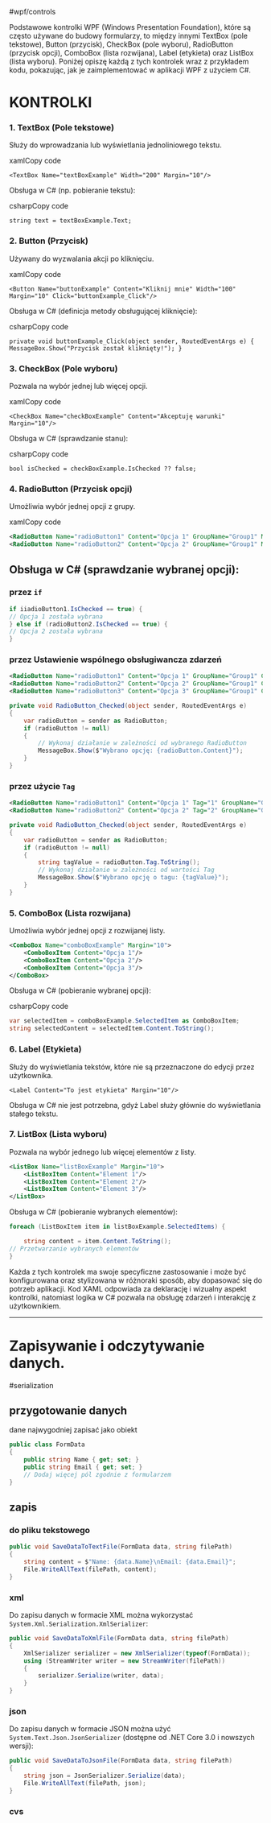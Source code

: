 #wpf/controls 



Podstawowe kontrolki WPF (Windows Presentation Foundation), które są często używane do budowy formularzy, to między innymi TextBox (pole tekstowe), Button (przycisk), CheckBox (pole wyboru), RadioButton (przycisk opcji), ComboBox (lista rozwijana), Label (etykieta) oraz ListBox (lista wyboru). Poniżej opiszę każdą z tych kontrolek wraz z przykładem kodu, pokazując, jak je zaimplementować w aplikacji WPF z użyciem C#.

# KONTROLKI


### 1. TextBox (Pole tekstowe)

Służy do wprowadzania lub wyświetlania jednoliniowego tekstu.

xamlCopy code

`<TextBox Name="textBoxExample" Width="200" Margin="10"/>`

Obsługa w C# (np. pobieranie tekstu):

csharpCopy code

`string text = textBoxExample.Text;`

### 2. Button (Przycisk)

Używany do wyzwalania akcji po kliknięciu.

xamlCopy code

`<Button Name="buttonExample" Content="Kliknij mnie" Width="100" Margin="10" Click="buttonExample_Click"/>`

Obsługa w C# (definicja metody obsługującej kliknięcie):

csharpCopy code

`private void buttonExample_Click(object sender, RoutedEventArgs e) {     MessageBox.Show("Przycisk został kliknięty!"); }`

### 3. CheckBox (Pole wyboru)

Pozwala na wybór jednej lub więcej opcji.

xamlCopy code

`<CheckBox Name="checkBoxExample" Content="Akceptuję warunki" Margin="10"/>`

Obsługa w C# (sprawdzanie stanu):

csharpCopy code

`bool isChecked = checkBoxExample.IsChecked ?? false;`

### 4. RadioButton (Przycisk opcji)

Umożliwia wybór jednej opcji z grupy.

xamlCopy code

```xml
<RadioButton Name="radioButton1" Content="Opcja 1" GroupName="Group1" Margin="10"/> 
<RadioButton Name="radioButton2" Content="Opcja 2" GroupName="Group1" Margin="10"/>
```

## Obsługa w C# (sprawdzanie wybranej opcji):

### przez `if`
```c#
if iiadioButton1.IsChecked == true) {     
// Opcja 1 została wybrana 
} else if (radioButton2.IsChecked == true) {     
// Opcja 2 została wybrana 
}
```

### przez Ustawienie wspólnego obsługiwancza zdarzeń

```xml
<RadioButton Name="radioButton1" Content="Opcja 1" GroupName="Group1" Checked="RadioButton_Checked" />
<RadioButton Name="radioButton2" Content="Opcja 2" GroupName="Group1" Checked="RadioButton_Checked" />
<RadioButton Name="radioButton3" Content="Opcja 3" GroupName="Group1" Checked="RadioButton_Checked" />

```

```c#
private void RadioButton_Checked(object sender, RoutedEventArgs e)
{
    var radioButton = sender as RadioButton;
    if (radioButton != null)
    {
        // Wykonaj działanie w zależności od wybranego RadioButton
        MessageBox.Show($"Wybrano opcję: {radioButton.Content}");
    }
}

```

### przez użycie `Tag`
```xml
<RadioButton Name="radioButton1" Content="Opcja 1" Tag="1" GroupName="Group1" Checked="RadioButton_Checked" />
<RadioButton Name="radioButton2" Content="Opcja 2" Tag="2" GroupName="Group1" Checked="RadioButton_Checked" />

```

```c#
private void RadioButton_Checked(object sender, RoutedEventArgs e)
{
    var radioButton = sender as RadioButton;
    if (radioButton != null)
    {
        string tagValue = radioButton.Tag.ToString();
        // Wykonaj działanie w zależności od wartości Tag
        MessageBox.Show($"Wybrano opcję o tagu: {tagValue}");
    }
}

```
















### 5. ComboBox (Lista rozwijana)

Umożliwia wybór jednej opcji z rozwijanej listy.

```xml
<ComboBox Name="comboBoxExample" Margin="10">     
	<ComboBoxItem Content="Opcja 1"/>     
	<ComboBoxItem Content="Opcja 2"/>     
	<ComboBoxItem Content="Opcja 3"/> 
</ComboBox>
```

Obsługa w C# (pobieranie wybranej opcji):

csharpCopy code

```c#
var selectedItem = comboBoxExample.SelectedItem as ComboBoxItem; 
string selectedContent = selectedItem.Content.ToString();
```

### 6. Label (Etykieta)

Służy do wyświetlania tekstów, które nie są przeznaczone do edycji przez użytkownika.



`<Label Content="To jest etykieta" Margin="10"/>`

Obsługa w C# nie jest potrzebna, gdyż Label służy głównie do wyświetlania stałego tekstu.

### 7. ListBox (Lista wyboru)

Pozwala na wybór jednego lub więcej elementów z listy.


```xml
<ListBox Name="listBoxExample" Margin="10">     
	<ListBoxItem Content="Element 1"/>     
	<ListBoxItem Content="Element 2"/>     
	<ListBoxItem Content="Element 3"/> 
</ListBox>
```

Obsługa w C# (pobieranie wybranych elementów):
```c#
foreach (ListBoxItem item in listBoxExample.SelectedItems) { 

	string content = item.Content.ToString();     
// Przetwarzanie wybranych elementów 
}
```


Każda z tych kontrolek ma swoje specyficzne zastosowanie i może być konfigurowana oraz stylizowana w różnoraki sposób, aby dopasować się do potrzeb aplikacji. Kod XAML odpowiada za deklarację i wizualny aspekt kontrolki, natomiast logika w C# pozwala na obsługę zdarzeń i interakcję z użytkownikiem.



--------------
# Zapisywanie i odczytywanie danych.
#serialization

## przygotowanie danych
dane najwygodniej zapisać jako obiekt

```c#
public class FormData
{
    public string Name { get; set; }
    public string Email { get; set; }
    // Dodaj więcej pól zgodnie z formularzem
}

```


## zapis

### do pliku tekstowego
```c#
public void SaveDataToTextFile(FormData data, string filePath)
{
    string content = $"Name: {data.Name}\nEmail: {data.Email}";
    File.WriteAllText(filePath, content);
}

```

### xml

Do zapisu danych w formacie XML można wykorzystać `System.Xml.Serialization.XmlSerializer`:

```c#
public void SaveDataToXmlFile(FormData data, string filePath)
{
    XmlSerializer serializer = new XmlSerializer(typeof(FormData));
    using (StreamWriter writer = new StreamWriter(filePath))
    {
        serializer.Serialize(writer, data);
    }
}

```

### json
Do zapisu danych w formacie JSON można użyć `System.Text.Json.JsonSerializer` (dostępne od .NET Core 3.0 i nowszych wersji):

```c#
public void SaveDataToJsonFile(FormData data, string filePath)
{
    string json = JsonSerializer.Serialize(data);
    File.WriteAllText(filePath, json);
}

```


### cvs






















